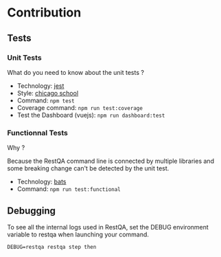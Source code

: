 # Contribution

## Tests

### Unit Tests

What do you need to know about the unit tests ?

* Technology: [jest](https://jestjs.io)
* Style: [chicago school](https://dev.to/hiboabd/a-beginners-explanation-of-the-chicago-london-approaches-4o5f)
* Command: `npm test`
* Coverage command: `npm run test:coverage`
* Test the Dashboard (vuejs): `npm run dashboard:test`


### Functionnal Tests

Why ?

Because the RestQA command line is connected by multiple libraries and some breaking change can't be detected by the unit test.

* Technology: [bats](https://bats-core.readthedocs.io)
* Command: `npm run test:functional`


## Debugging

To see all the internal logs used in RestQA, set the DEBUG environment variable to restqa when launching your command.

```
DEBUG=restqa restqa step then
```
